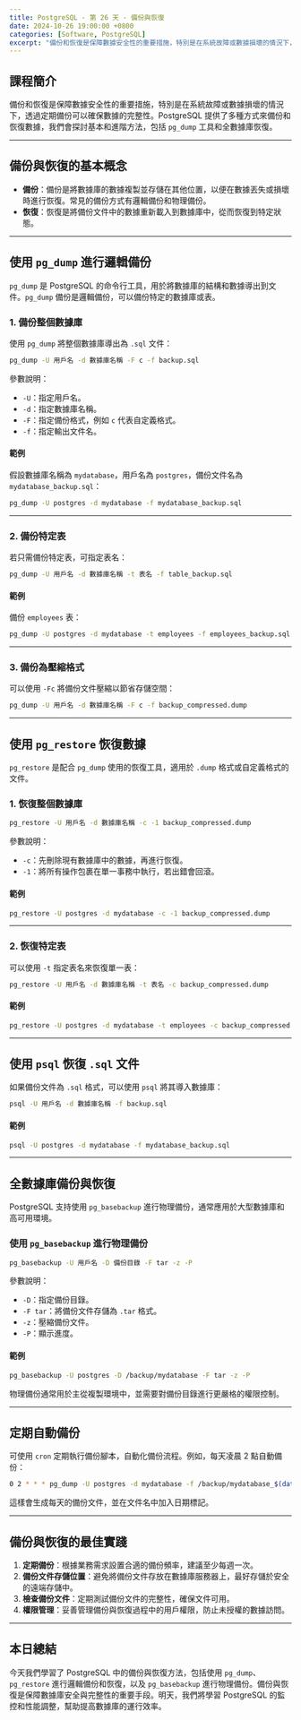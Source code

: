 ```yaml
---
title: PostgreSQL - 第 26 天 - 備份與恢復
date: 2024-10-26 19:00:00 +0800
categories: [Software, PostgreSQL]
excerpt: "備份和恢復是保障數據安全性的重要措施，特別是在系統故障或數據損壞的情況下，透過定期備份可以確保數據的完整性。PostgreSQL 提供了多種方式來備份和恢復數據，我們會探討基本和進階方法，包括 `pg_dump` 工具和全數據庫恢復。"
---
```


## 課程簡介
備份和恢復是保障數據安全性的重要措施，特別是在系統故障或數據損壞的情況下，透過定期備份可以確保數據的完整性。PostgreSQL 提供了多種方式來備份和恢復數據，我們會探討基本和進階方法，包括 `pg_dump` 工具和全數據庫恢復。

---

## 備份與恢復的基本概念

- **備份**：備份是將數據庫的數據複製並存儲在其他位置，以便在數據丟失或損壞時進行恢復。常見的備份方式有邏輯備份和物理備份。
- **恢復**：恢復是將備份文件中的數據重新載入到數據庫中，從而恢復到特定狀態。

---

## 使用 `pg_dump` 進行邏輯備份

`pg_dump` 是 PostgreSQL 的命令行工具，用於將數據庫的結構和數據導出到文件。`pg_dump` 備份是邏輯備份，可以備份特定的數據庫或表。

### 1. 備份整個數據庫

使用 `pg_dump` 將整個數據庫導出為 `.sql` 文件：

```bash
pg_dump -U 用戶名 -d 數據庫名稱 -F c -f backup.sql
```

參數說明：
- `-U`：指定用戶名。
- `-d`：指定數據庫名稱。
- `-F`：指定備份格式，例如 `c` 代表自定義格式。
- `-f`：指定輸出文件名。

#### 範例

假設數據庫名稱為 `mydatabase`，用戶名為 `postgres`，備份文件名為 `mydatabase_backup.sql`：

```bash
pg_dump -U postgres -d mydatabase -f mydatabase_backup.sql
```

---

### 2. 備份特定表

若只需備份特定表，可指定表名：

```bash
pg_dump -U 用戶名 -d 數據庫名稱 -t 表名 -f table_backup.sql
```

#### 範例

備份 `employees` 表：

```bash
pg_dump -U postgres -d mydatabase -t employees -f employees_backup.sql
```

---

### 3. 備份為壓縮格式

可以使用 `-Fc` 將備份文件壓縮以節省存儲空間：

```bash
pg_dump -U 用戶名 -d 數據庫名稱 -F c -f backup_compressed.dump
```

---

## 使用 `pg_restore` 恢復數據

`pg_restore` 是配合 `pg_dump` 使用的恢復工具，適用於 `.dump` 格式或自定義格式的文件。

### 1. 恢復整個數據庫

```bash
pg_restore -U 用戶名 -d 數據庫名稱 -c -1 backup_compressed.dump
```

參數說明：
- `-c`：先刪除現有數據庫中的數據，再進行恢復。
- `-1`：將所有操作包裹在單一事務中執行，若出錯會回滾。

#### 範例

```bash
pg_restore -U postgres -d mydatabase -c -1 backup_compressed.dump
```

---

### 2. 恢復特定表

可以使用 `-t` 指定表名來恢復單一表：

```bash
pg_restore -U 用戶名 -d 數據庫名稱 -t 表名 -c backup_compressed.dump
```

#### 範例

```bash
pg_restore -U postgres -d mydatabase -t employees -c backup_compressed.dump
```

---

## 使用 `psql` 恢復 `.sql` 文件

如果備份文件為 `.sql` 格式，可以使用 `psql` 將其導入數據庫：

```bash
psql -U 用戶名 -d 數據庫名稱 -f backup.sql
```

#### 範例

```bash
psql -U postgres -d mydatabase -f mydatabase_backup.sql
```

---

## 全數據庫備份與恢復

PostgreSQL 支持使用 `pg_basebackup` 進行物理備份，通常應用於大型數據庫和高可用環境。

### 使用 `pg_basebackup` 進行物理備份

```bash
pg_basebackup -U 用戶名 -D 備份目錄 -F tar -z -P
```

參數說明：
- `-D`：指定備份目錄。
- `-F tar`：將備份文件存儲為 `.tar` 格式。
- `-z`：壓縮備份文件。
- `-P`：顯示進度。

#### 範例

```bash
pg_basebackup -U postgres -D /backup/mydatabase -F tar -z -P
```

物理備份通常用於主從複製環境中，並需要對備份目錄進行更嚴格的權限控制。

---

## 定期自動備份

可使用 `cron` 定期執行備份腳本，自動化備份流程。例如，每天凌晨 2 點自動備份：

```bash
0 2 * * * pg_dump -U postgres -d mydatabase -f /backup/mydatabase_$(date +\%Y-\%m-\%d).sql
```

這樣會生成每天的備份文件，並在文件名中加入日期標記。

---

## 備份與恢復的最佳實踐

1. **定期備份**：根據業務需求設置合適的備份頻率，建議至少每週一次。
2. **備份文件存儲位置**：避免將備份文件存放在數據庫服務器上，最好存儲於安全的遠端存儲中。
3. **檢查備份文件**：定期測試備份文件的完整性，確保文件可用。
4. **權限管理**：妥善管理備份與恢復過程中的用戶權限，防止未授權的數據訪問。

---

## 本日總結
今天我們學習了 PostgreSQL 中的備份與恢復方法，包括使用 `pg_dump`、`pg_restore` 進行邏輯備份和恢復，以及 `pg_basebackup` 進行物理備份。備份與恢復是保障數據庫安全與完整性的重要手段。明天，我們將學習 PostgreSQL 的監控和性能調整，幫助提高數據庫的運行效率。

